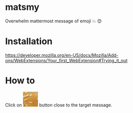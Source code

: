 # matsmy
Overwhelm mattermost message of emoji :boom: :blush:

# Installation
https://developer.mozilla.org/en-US/docs/Mozilla/Add-ons/WebExtensions/Your_first_WebExtension#Trying_it_out

# How to
Click on <img alt="action" src="assets/action.png"> button close to the target message.

